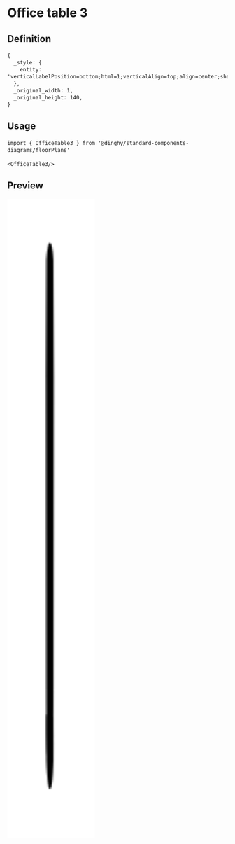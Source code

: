 # Office table 3

## Definition

```
{
  _style: { 
    entity: 'verticalLabelPosition=bottom;html=1;verticalAlign=top;align=center;shape=mxgraph.floorplan.office_chair;shadow=0;direction=west;',
  },
  _original_width: 1,
  _original_height: 140,
}
```

## Usage

```
import { OfficeTable3 } from '@dinghy/standard-components-diagrams/floorPlans'

<OfficeTable3/>
```

## Preview

<img src="./office-table-3.png" width="200"/>
